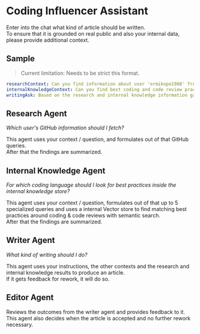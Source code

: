 # Coding Influencer Assistant

Enter into the chat what kind of article should be written.  
To ensure that it is grounded on real public and also your internal data, please provide additional context.

## Sample

> Current limitation: Needs to be strict this format.

``` yaml
researchContext: Can you find information about user 'ormikopo1988' from GitHub and try to understand the coding language preferences he has?
internalKnowledgeContext: Can you find best coding and code review practices based on the language of the user?
writingAsk: Based on the research and internal knowledge information gathered, write an engaging article around best coding practices to follow for users with similar coding language preferences.
```

## Research Agent

*Which user's GitHub information should I fetch?*

This agent uses your context / question, and formulates out of that GitHub queries.  
After that the findings are summarized.

## Internal Knowledge Agent

*For which coding language should I look for best practices inside the internal knowledge store?*

This agent uses your context / question, formulates out of that up to 5 specialized queries and uses a internal Vector store to find matching best practices around coding & code reviews with semantic search.  
After that the findings are summarized.

## Writer Agent

*What kind of writing should I do?*

This agent uses your instructions, the other contexts and the research and internal knowledge results to produce an article.  
If it gets feedback for rework, it will do so.

## Editor Agent

Reviews the outcomes from the writer agent and provides feedback to it.  
This agent also decides when the article is accepted and no further rework necessary.
